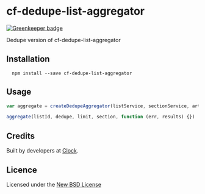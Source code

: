 # cf-dedupe-list-aggregator

[![Greenkeeper badge](https://badges.greenkeeper.io/clocklimited/cf-dedupe-list-aggregator.svg)](https://greenkeeper.io/)

Dedupe version of cf-dedupe-list-aggregator

## Installation

      npm install --save cf-dedupe-list-aggregator

## Usage

```js
var aggregate = createDedupeAggregator(listService, sectionService, articleService, { logger: logger })

aggregate(listId, dedupe, limit, section, function (err, results) {})
```

## Credits
Built by developers at [Clock](http://clock.co.uk).

## Licence
Licensed under the [New BSD License](http://opensource.org/licenses/bsd-license.php)
